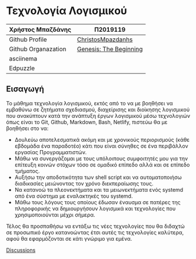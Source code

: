 # Τεχνολογία Λογισμικού 
| Χρήστος Μπαζδάνης | Π2019119 |
| ----------- | ----------- |
| Github Profile | [ChristosMpazdanhs](https://github.com/ChristosMpazdanhs) |
| Github Organazation|[Genesis: The Beginning](https://github.com/Genesis-The-Beginning) |
| asciinema | |
| Edpuzzle | |


## Εισαγωγή
Το μάθημα τεχνολογία λογισμικού, εκτός από το να με βοηθήσει να εμβαθύνω σε ζητήματα σχεδιασμού, διαχείρισης και διοίκησης λογισμικού που ανακύπτουν κατά την ανάπτυξη έργων λογισμικού μέσω τεχνολογιών όπως είναι το Git, Github, Markdown, Bash, Netlify, πιστεύω θα με βοηθήσει στο να:
- Δουλεύω αποτελεσματικά ακόμη και με χρονικούς περιορισμούς (κάθε εβδομάδα ένα παραδοτέο) κάτι που είναι σύνηθες σε ένα περιβάλλον εργασίας Προγραμματιστών.
- Μάθω να συνεργάζομαι με τους υπόλοιπους συμφοιτητές μου για την επίτευξη κοινών στόχων τόσο σε ομαδικό επίπεδο αλλά και σε επίπεδο τμήματος.
- Αυξήσω την αποδοτικότητα των shell script και να αυτοματοποιήσω διαδικασίες μειώνοντας τον χρόνο διεκπεραίωσης τους.
- Να κατανοώ τα πλεονεκτήματα και τα μειωνεκτήματα ενός systemd από ένα σύστημα με εναλακτηκές του systemd.
- Μάθω τους λόγους τους οποίους έδωσαν έναυσμα σε πατέρες της πληροφορικής να δημιουργήσουν λογισμικά και τεχνολογίες που χρησιμοποιούνται μέχρι σήμερα.

Τέλος θα προσπαθήσω να εντάξω τις νέες τεχνολογίες που θα διδαχτώ σε προσωπικό έργο κατανοώντας έτσι αυτές τις τεχνολογίες καλύτερα, αφού θα εφαρμόζονται σε κάτι γνώριμο για εμένα. 

[Discussions](https://github.com/courses-ionio/sw/discussions/1141)
